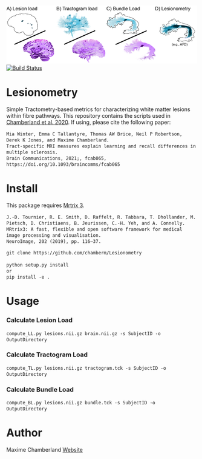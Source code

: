 ![Lesionometry](https://github.com/chamberm/Lesionometry/blob/main/ressources/banner.png)
[![Build Status](https://github.com/chamberm/Lesionometry/workflows/Python%20package/badge.svg)](https://github.com/chamberm/Lesionometry/actions)
# Lesionometry
Simple Tractometry-based metrics for characterizing white matter lesions within fibre pathways. This repository contains the scripts used in [Chamberland et al. 2020](https://academic.oup.com/braincomms/advance-article/doi/10.1093/braincomms/fcab065/6207986). If using, please cite the following paper:
```
Mia Winter, Emma C Tallantyre, Thomas AW Brice, Neil P Robertson, Derek K Jones, and Maxime Chamberland. 
Tract-specific MRI measures explain learning and recall differences in multiple sclerosis.
Brain Communications, 2021;, fcab065, https://doi.org/10.1093/braincomms/fcab065
```

# Install
This package requires [Mrtrix 3](http://mrtrix.readthedocs.io/en/latest/installation/linux_install.html).
```
J.-D. Tournier, R. E. Smith, D. Raffelt, R. Tabbara, T. Dhollander, M. Pietsch, D. Christiaens, B. Jeurissen, C.-H. Yeh, and A. Connelly. 
MRtrix3: A fast, flexible and open software framework for medical image processing and visualisation. 
NeuroImage, 202 (2019), pp. 116–37.
```

```
git clone https://github.com/chamberm/Lesionometry

python setup.py install
or
pip install -e .
```

# Usage
### Calculate Lesion Load
```
compute_LL.py lesions.nii.gz brain.nii.gz -s SubjectID -o OutputDirectory
```

### Calculate Tractogram Load
```
compute_TL.py lesions.nii.gz tractogram.tck -s SubjectID -o OutputDirectory
```

### Calculate Bundle Load
```
compute_BL.py lesions.nii.gz bundle.tck -s SubjectID -o OutputDirectory
```

# Author
Maxime Chamberland [Website](https://chamberm.github.io/)